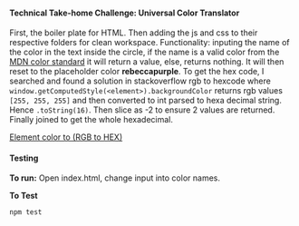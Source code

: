 #### Technical Take-home Challenge: Universal Color Translator ####

First, the boiler plate for HTML. Then adding the js and css to their respective folders for clean workspace. 
Functionality: inputing the name of the color in the text inside the circle, if the name is a valid color from the [MDN color standard](https://developer.mozilla.org/en-US/docs/Web/CSS/color) it will return a value, else, returns nothing. It will then reset to the placeholder color **rebeccapurple**. 
To get the hex code, I searched and found a solution in stackoverflow rgb to hexcode where `window.getComputedStyle(<element>).backgroundColor` returns rgb values `[255, 255, 255]` and then converted to int parsed to hexa decimal string. Hence ```.toString(16)```. Then slice as -2 to ensure 2 values are returned. Finally joined to get the whole hexadecimal.

[Element color to (RGB to HEX)](https://stackoverflow.com/questions/1740700/how-to-get-hex-color-value-rather-than-rgb-value)

#### Testing ####
**To run:**
Open index.html, change input into color names.

**To Test**
```npm install
npm test
```